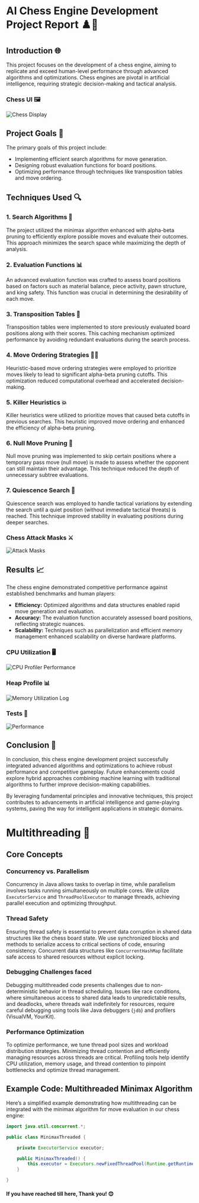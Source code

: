 # AI Chess Engine Development Project Report ♟️🤖

## Introduction 🌐

This project focuses on the development of a chess engine, aiming to replicate and exceed human-level performance through advanced algorithms and optimizations. Chess engines are pivotal in artificial intelligence, requiring strategic decision-making and tactical analysis.

### Chess UI 🖼️
![Chess Display](./images/chess_display.png)

## Project Goals 🎯

The primary goals of this project include:
- Implementing efficient search algorithms for move generation.
- Designing robust evaluation functions for board positions.
- Optimizing performance through techniques like transposition tables and move ordering.

## Techniques Used 🔍

### 1. Search Algorithms 🔎

The project utilized the minimax algorithm enhanced with alpha-beta pruning to efficiently explore possible moves and evaluate their outcomes. This approach minimizes the search space while maximizing the depth of analysis.

### 2. Evaluation Functions 📊

An advanced evaluation function was crafted to assess board positions based on factors such as material balance, piece activity, pawn structure, and king safety. This function was crucial in determining the desirability of each move.

### 3. Transposition Tables 📝

Transposition tables were implemented to store previously evaluated board positions along with their scores. This caching mechanism optimized performance by avoiding redundant evaluations during the search process.

### 4. Move Ordering Strategies 🏃‍♂️

Heuristic-based move ordering strategies were employed to prioritize moves likely to lead to significant alpha-beta pruning cutoffs. This optimization reduced computational overhead and accelerated decision-making.

### 5. Killer Heuristics 💥

Killer heuristics were utilized to prioritize moves that caused beta cutoffs in previous searches. This heuristic improved move ordering and enhanced the efficiency of alpha-beta pruning.

### 6. Null Move Pruning 🚫

Null move pruning was implemented to skip certain positions where a temporary pass move (null move) is made to assess whether the opponent can still maintain their advantage. This technique reduced the depth of unnecessary subtree evaluations.

### 7. Quiescence Search 🌌

Quiescence search was employed to handle tactical variations by extending the search until a quiet position (without immediate tactical threats) is reached. This technique improved stability in evaluating positions during deeper searches.

### Chess Attack Masks ⚔️
![Attack Masks](./images/attack_masks.png)

## Results 📈

The chess engine demonstrated competitive performance against established benchmarks and human players:
- **Efficiency:** Optimized algorithms and data structures enabled rapid move generation and evaluation.
- **Accuracy:** The evaluation function accurately assessed board positions, reflecting strategic nuances.
- **Scalability:** Techniques such as parallelization and efficient memory management enhanced scalability on diverse hardware platforms.

### CPU Utilization 🖥️
![CPU Profiler Performance](./images/cpu_profiler_perf.png)

### Heap Profile 📊
![Memory Utilization Log](./images/memory_util_log.png)

### Tests 🧪
![Performance](./images/perf1.png)

## Conclusion 🎉

In conclusion, this chess engine development project successfully integrated advanced algorithms and optimizations to achieve robust performance and competitive gameplay. Future enhancements could explore hybrid approaches combining machine learning with traditional algorithms to further improve decision-making capabilities.

By leveraging fundamental principles and innovative techniques, this project contributes to advancements in artificial intelligence and game-playing systems, paving the way for intelligent applications in strategic domains.


# Multithreading  🚀


## Core Concepts

### Concurrency vs. Parallelism

Concurrency in Java allows tasks to overlap in time, while parallelism involves tasks running simultaneously on multiple cores. We utilize `ExecutorService` and `ThreadPoolExecutor` to manage threads, achieving parallel execution and optimizing throughput.

### Thread Safety

Ensuring thread safety is essential to prevent data corruption in shared data structures like the chess board state. We use synchronized blocks and methods to serialize access to critical sections of code, ensuring consistency. Concurrent data structures like `ConcurrentHashMap` facilitate safe access to shared resources without explicit locking.

### Debugging Challenges faced

Debugging multithreaded code presents challenges due to non-deterministic behavior in thread scheduling. Issues like race conditions, where simultaneous access to shared data leads to unpredictable results, and deadlocks, where threads wait indefinitely for resources, require careful debugging using tools like Java debuggers (`jdb`) and profilers (VisualVM, YourKit).

### Performance Optimization

To optimize performance, we tune thread pool sizes and workload distribution strategies. Minimizing thread contention and efficiently managing resources across threads are critical. Profiling tools help identify CPU utilization, memory usage, and thread contention to pinpoint bottlenecks and optimize thread management.

## Example Code: Multithreaded Minimax Algorithm

Here’s a simplified example demonstrating how multithreading can be integrated with the minimax algorithm for move evaluation in our chess engine:

```java
import java.util.concurrent.*;

public class MinimaxThreaded {

    private ExecutorService executor;

    public MinimaxThreaded() {
        this.executor = Executors.newFixedThreadPool(Runtime.getRuntime().availableProcessors());
    }

}

```
#### If you have reached till here, Thank you! 😊
